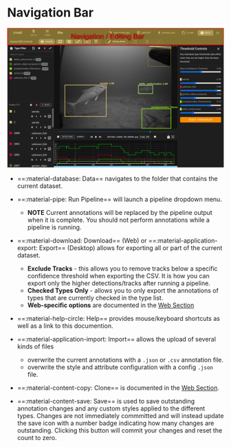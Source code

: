 # Navigation Bar

![Navigation Bar Highlighted](images/UIView/NavBarHighlight.png)

* ==:material-database: Data== navigates to the folder that contains the current dataset.
* ==:material-pipe: Run Pipeline== will launch a pipeline dropdown menu.
    * **NOTE** Current annotations will be replaced by the pipeline output when it is complete.  You should not perform annotations while a pipeline is running.

* ==:material-download: Download== (Web) or ==:material-application-export: Export== (Desktop) allows for exporting all or part of the current dataset.
    * **Exclude Tracks** - this allows you to remove tracks below a specific confidence threshold when exporting the CSV.  It is how you can export only the higher detections/tracks after running a pipeline.
    * **Checked Types Only** - allows you to only export the annotations of types that are currently checked in the type list.
    * **Web-specific options** are documented in the [Web Section](Web-Version.md#download-or-export-data)
* ==:material-help-circle: Help== provides mouse/keyboard shortcuts as well as a link to this documention.
* ==:material-application-import: Import== allows the upload of several kinds of files
    * overwrite the current annotations with a `.json` or `.csv` annotation file.
    * overwrite the style and attribute configuration with a config `.json` file.
* ==:material-content-copy: Clone== is documented in the [Web Section](Web-Version.md#dataset-clones).
* ==:material-content-save: Save== is used to save outstanding annotation changes and any custom styles applied to the different types.  Changes are not immediately commmitted and will instead update the save icon with a number badge indicating how many changes are outstanding.  Clicking this button will commit your changes and reset the count to zero.
